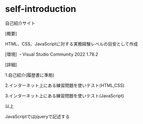 # self-introduction
自己紹介サイト

[概要]

HTML、CSS、JavaScriptに対する実務経験レベルの目安として作成

[環境]
・Visual Studio Community 2022 1.78.2

[詳細]

1.自己紹介(履歴書に準拠)

2.インターネット上にある練習問題を使いテスト(HTML,CSS)

3.インターネット上にある練習問題を使いテスト(JavaScript)

以上

JavaScriptではjqueryで記述する
